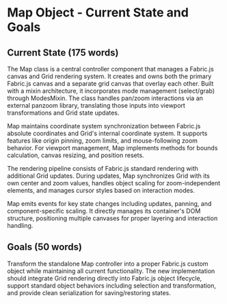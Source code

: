# Map Object - Current State and Goals

## Current State (175 words)

The Map class is a central controller component that manages a Fabric.js canvas and Grid rendering system. It creates and owns both the primary Fabric.js canvas and a separate grid canvas that overlay each other. Built with a mixin architecture, it incorporates mode management (select/grab) through ModesMixin. The class handles pan/zoom interactions via an external panzoom library, translating those inputs into viewport transformations and Grid state updates.

Map maintains coordinate system synchronization between Fabric.js absolute coordinates and Grid's internal coordinate system. It supports features like origin pinning, zoom limits, and mouse-following zoom behavior. For viewport management, Map implements methods for bounds calculation, canvas resizing, and position resets.

The rendering pipeline consists of Fabric.js standard rendering with additional Grid updates. During updates, Map synchronizes Grid with its own center and zoom values, handles object scaling for zoom-independent elements, and manages cursor styles based on interaction modes.

Map emits events for key state changes including updates, panning, and component-specific scaling. It directly manages its container's DOM structure, positioning multiple canvases for proper layering and interaction handling.

## Goals (50 words)

Transform the standalone Map controller into a proper Fabric.js custom object while maintaining all current functionality. The new implementation should integrate Grid rendering directly into Fabric.js object lifecycle, support standard object behaviors including selection and transformation, and provide clean serialization for saving/restoring states.

